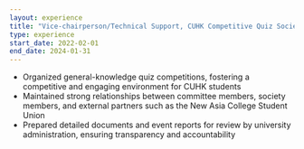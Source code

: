```yaml
---
layout: experience
title: "Vice-chairperson/Technical Support, CUHK Competitive Quiz Society"
type: experience
start_date: 2022-02-01
end_date: 2024-01-31
---
```


- Organized general-knowledge quiz competitions, fostering a competitive and engaging environment for CUHK students
- Maintained strong relationships between committee members, society members, and external partners such as the New Asia College Student Union
- Prepared detailed documents and event reports for review by university administration, ensuring transparency and accountability
